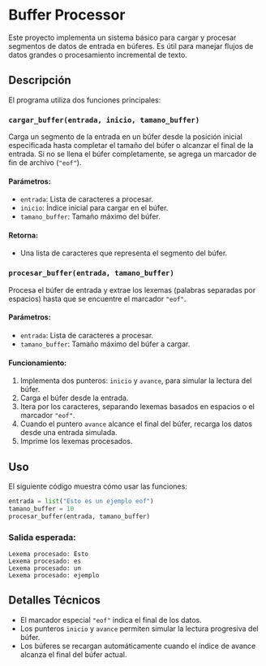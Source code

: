 # Buffer Processor

Este proyecto implementa un sistema básico para cargar y procesar segmentos de datos de entrada en búferes. Es útil para manejar flujos de datos grandes o procesamiento incremental de texto.

## Descripción

El programa utiliza dos funciones principales:

### `cargar_buffer(entrada, inicio, tamano_buffer)`
Carga un segmento de la entrada en un búfer desde la posición inicial especificada hasta completar el tamaño del búfer o alcanzar el final de la entrada. Si no se llena el búfer completamente, se agrega un marcador de fin de archivo (`"eof"`).

#### Parámetros:
- `entrada`: Lista de caracteres a procesar.
- `inicio`: Índice inicial para cargar en el búfer.
- `tamano_buffer`: Tamaño máximo del búfer.

#### Retorna:
- Una lista de caracteres que representa el segmento del búfer.

### `procesar_buffer(entrada, tamano_buffer)`
Procesa el búfer de entrada y extrae los lexemas (palabras separadas por espacios) hasta que se encuentre el marcador `"eof"`.

#### Parámetros:
- `entrada`: Lista de caracteres a procesar.
- `tamano_buffer`: Tamaño máximo del búfer a cargar.

#### Funcionamiento:
1. Implementa dos punteros: `inicio` y `avance`, para simular la lectura del búfer.
2. Carga el búfer desde la entrada.
3. Itera por los caracteres, separando lexemas basados en espacios o el marcador `"eof"`.
4. Cuando el puntero `avance` alcance el final del búfer, recarga los datos desde una entrada simulada.
5. Imprime los lexemas procesados.

## Uso

El siguiente código muestra cómo usar las funciones:

```python
entrada = list("Esto es un ejemplo eof")
tamano_buffer = 10
procesar_buffer(entrada, tamano_buffer)
```

### Salida esperada:
```
Lexema procesado: Esto
Lexema procesado: es
Lexema procesado: un
Lexema procesado: ejemplo
```

## Detalles Técnicos
- El marcador especial `"eof"` indica el final de los datos.
- Los punteros `inicio` y `avance` permiten simular la lectura progresiva del búfer.
- Los búferes se recargan automáticamente cuando el índice de avance alcanza el final del búfer actual.
